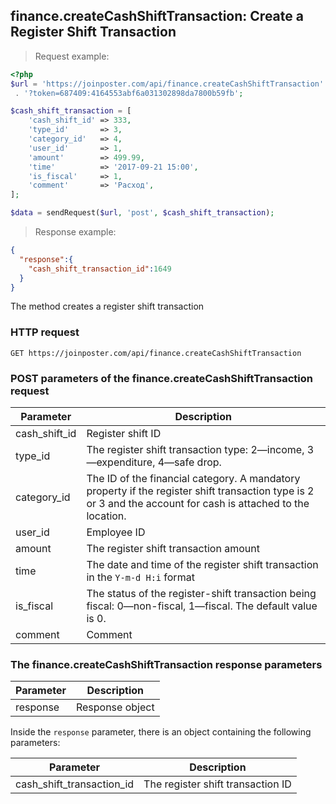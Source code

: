 ## finance.createCashShiftTransaction: Create a Register Shift Transaction

> Request example:

```php
<?php
$url = 'https://joinposter.com/api/finance.createCashShiftTransaction'
 . '?token=687409:4164553abf6a031302898da7800b59fb';

$cash_shift_transaction = [
    'cash_shift_id' => 333,
    'type_id'       => 3,
    'category_id'   => 4,
    'user_id'       => 1,
    'amount'        => 499.99,
    'time'          => '2017-09-21 15:00',
    'is_fiscal'     => 1,
    'comment'       => 'Расход',
];

$data = sendRequest($url, 'post', $cash_shift_transaction);
```

> Response example:

```json
{  
  "response":{  
    "cash_shift_transaction_id":1649
  }
}
```

The method creates a register shift transaction

### HTTP request

`GET https://joinposter.com/api/finance.createCashShiftTransaction`

### POST parameters of the finance.createCashShiftTransaction request

Parameter | Description
--------- | -----------
cash_shift_id | Register shift ID
type_id | The register shift transaction type: 2—income, 3—expenditure, 4—safe drop.
category_id | The ID of the financial category. A mandatory property if the register shift transaction type is 2 or 3 and the account for cash is attached to the location.
user_id | Employee ID
amount | The register shift transaction amount
time | The date and time of the register shift transaction in the `Y-m-d H:i` format
is_fiscal | The status of the register-shift transaction being fiscal: 0—non-fiscal, 1—fiscal. The default value is 0.
comment | Comment

### The finance.createCashShiftTransaction response parameters

Parameter | Description
--------- | -----------
response | Response object

Inside the `response` parameter, there is an object containing the following parameters:

Parameter | Description
--------- | -----------
cash_shift_transaction_id | The register shift transaction ID

